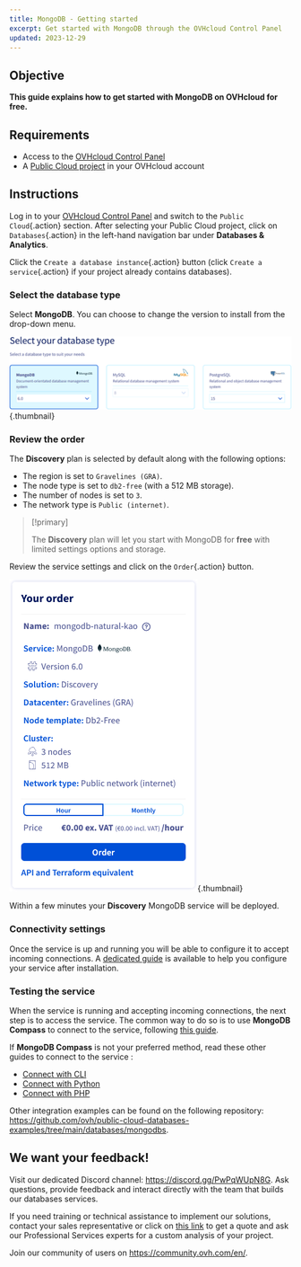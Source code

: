 ```yaml
---
title: MongoDB - Getting started
excerpt: Get started with MongoDB through the OVHcloud Control Panel
updated: 2023-12-29
---
```


## Objective

**This guide explains how to get started with MongoDB on OVHcloud for free.**

## Requirements

- Access to the [OVHcloud Control Panel](https://www.ovh.com/auth/?action=gotomanager&from=https://www.ovh.com/fr/&ovhSubsidiary=fr)
- A [Public Cloud project](https://www.ovhcloud.com/fr/public-cloud/) in your OVHcloud account

## Instructions

Log in to your [OVHcloud Control Panel](https://www.ovh.com/auth/?action=gotomanager&from=https://www.ovh.com/fr/&ovhSubsidiary=fr) and switch to the `Public Cloud`{.action} section. After selecting your Public Cloud project, click on `Databases`{.action} in the left-hand navigation bar under **Databases & Analytics**.

Click the `Create a database instance`{.action} button (click `Create a service`{.action} if your project already contains databases).

### Select the database type

Select **MongoDB**. You can choose to change the version to install from the drop-down menu.

![Choose MongoDB](images/select-mongodb.png){.thumbnail}

### Review the order

The **Discovery** plan is selected by default along with the following options:

- The region is set to `Gravelines (GRA)`.
- The node type is set to `db2-free` (with a 512 MB storage).
- The number of nodes is set to `3`.
- The network type is `Public (internet)`.

> [!primary]
>
> The **Discovery** plan will let you start with MongoDB for **free** with limited settings options and storage.
>

Review the service settings and click on the `Order`{.action} button.

![Confirm order](images/review-order.png){.thumbnail}

Within a few minutes your **Discovery** MongoDB service will be deployed.

### Connectivity settings

Once the service is up and running you will be able to configure it to accept incoming connections. A [dedicated guide](/pages/public_cloud/public_cloud_databases/mongodb_02_manage_control_panel) is available to help you configure your service after installation.

### Testing the service

When the service is running and accepting incoming connections, the next step is to access the service. The common way to do so is to use **MongoDB Compass** to connect to the service, following [this guide](/pages/public_cloud/public_cloud_databases/mongodb_07_connect_compass).

If **MongoDB Compass** is not your preferred method, read these other guides to connect to the service :

- [Connect with CLI](/pages/public_cloud/public_cloud_databases/mongodb_03_connect_cli)
- [Connect with Python](/pages/public_cloud/public_cloud_databases/mongodb_05_connect_python)
- [Connect with PHP](/pages/public_cloud/public_cloud_databases/mongodb_04_connect_php)

Other integration examples can be found on the following repository: <https://github.com/ovh/public-cloud-databases-examples/tree/main/databases/mongodbs>.

## We want your feedback!

Visit our dedicated Discord channel: <https://discord.gg/PwPqWUpN8G>. Ask questions, provide feedback and interact directly with the team that builds our databases services.

If you need training or technical assistance to implement our solutions, contact your sales representative or click on [this link](https://www.ovhcloud.com/fr/professional-services/) to get a quote and ask our Professional Services experts for a custom analysis of your project.

Join our community of users on <https://community.ovh.com/en/>.